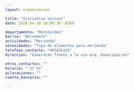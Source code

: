 ```yaml
---
layout: organizacion

title: "Iniciativa vecinal"
date: 2020-04-30 18:09:30 -0300

departamento: "Montevideo"
barrio: "Belvedere"
actividades: "Merienda"
necesidades: "Tipo de alimentos para merienda"
telefono_contacto: "095626343"
direccion: "Esmeralda frente a la vía esq. Emancipación"

otros_contactos: ""
horario: " 17 hs"
aclaraciones: ""
cuenta_bancaria: ""

---
```

